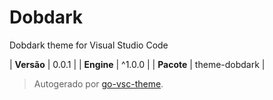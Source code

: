 # Dobdark

Dobdark theme for Visual Studio Code

| **Versão** | 0.0.1 |
| **Engine** | ^1.0.0 |
| **Pacote** | theme-dobdark |

> Autogerado por [go-vsc-theme](https://github.com/natalbu/go-vsc-theme).
